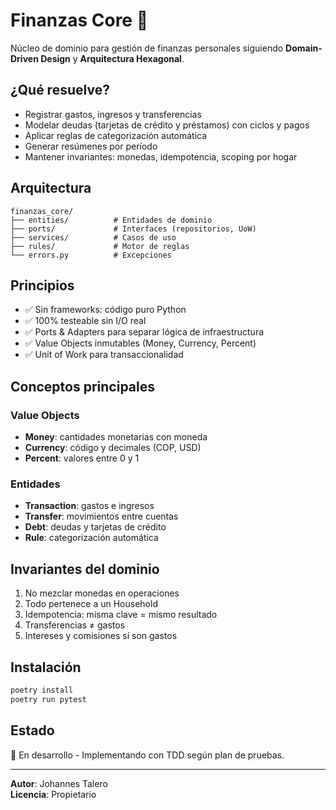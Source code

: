 # Finanzas Core 🏦

Núcleo de dominio para gestión de finanzas personales siguiendo **Domain-Driven Design** y **Arquitectura Hexagonal**.

## ¿Qué resuelve?

- Registrar gastos, ingresos y transferencias
- Modelar deudas (tarjetas de crédito y préstamos) con ciclos y pagos
- Aplicar reglas de categorización automática
- Generar resúmenes por período
- Mantener invariantes: monedas, idempotencia, scoping por hogar

## Arquitectura

```
finanzas_core/
├── entities/          # Entidades de dominio
├── ports/             # Interfaces (repositorios, UoW)
├── services/          # Casos de uso
├── rules/             # Motor de reglas
└── errors.py          # Excepciones
```

## Principios

- ✅ Sin frameworks: código puro Python
- ✅ 100% testeable sin I/O real
- ✅ Ports & Adapters para separar lógica de infraestructura
- ✅ Value Objects inmutables (Money, Currency, Percent)
- ✅ Unit of Work para transaccionalidad

## Conceptos principales

### Value Objects
- **Money**: cantidades monetarias con moneda
- **Currency**: código y decimales (COP, USD)
- **Percent**: valores entre 0 y 1

### Entidades
- **Transaction**: gastos e ingresos
- **Transfer**: movimientos entre cuentas
- **Debt**: deudas y tarjetas de crédito
- **Rule**: categorización automática

## Invariantes del dominio

1. No mezclar monedas en operaciones
2. Todo pertenece a un Household
3. Idempotencia: misma clave = mismo resultado
4. Transferencias ≠ gastos
5. Intereses y comisiones sí son gastos

## Instalación

```bash
poetry install
poetry run pytest
```

## Estado

🚧 En desarrollo - Implementando con TDD según plan de pruebas.

---

**Autor**: Johannes Talero  
**Licencia**: Propietario
